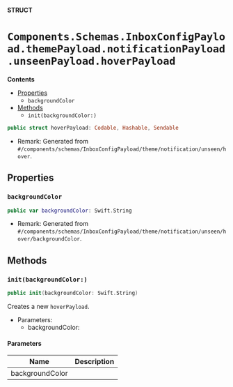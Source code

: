 **STRUCT**

# `Components.Schemas.InboxConfigPayload.themePayload.notificationPayload.unseenPayload.hoverPayload`

**Contents**

- [Properties](#properties)
  - `backgroundColor`
- [Methods](#methods)
  - `init(backgroundColor:)`

```swift
public struct hoverPayload: Codable, Hashable, Sendable
```

- Remark: Generated from `#/components/schemas/InboxConfigPayload/theme/notification/unseen/hover`.

## Properties
### `backgroundColor`

```swift
public var backgroundColor: Swift.String
```

- Remark: Generated from `#/components/schemas/InboxConfigPayload/theme/notification/unseen/hover/backgroundColor`.

## Methods
### `init(backgroundColor:)`

```swift
public init(backgroundColor: Swift.String)
```

Creates a new `hoverPayload`.

- Parameters:
  - backgroundColor:

#### Parameters

| Name | Description |
| ---- | ----------- |
| backgroundColor |  |